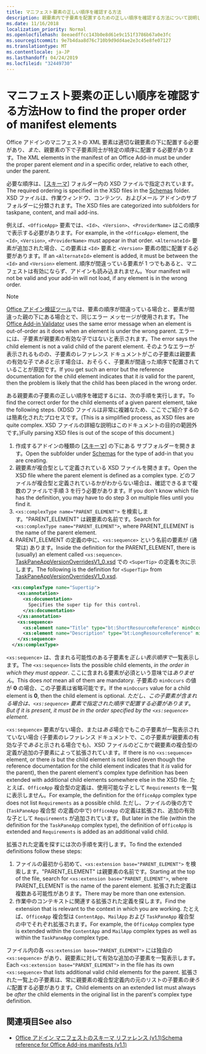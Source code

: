 ```yaml
---
title: マニフェスト要素の正しい順序を確認する方法
description: 親要素内で子要素を配置するための正しい順序を確認する方法について説明します。
ms.date: 11/16/2018
localization_priority: Normal
ms.openlocfilehash: 8eeaedffcc143b0e8d61e9c151f3786b67a0e3fc
ms.sourcegitcommit: 9e7b4daa8d76c710b9d9dd4ae2e3c45e8fe07127
ms.translationtype: MT
ms.contentlocale: ja-JP
ms.lasthandoff: 04/24/2019
ms.locfileid: "32449730"
---
```

# <a name="how-to-find-the-proper-order-of-manifest-elements"></a><span data-ttu-id="ca343-103">マニフェスト要素の正しい順序を確認する方法</span><span class="sxs-lookup"><span data-stu-id="ca343-103">How to find the proper order of manifest elements</span></span>

<span data-ttu-id="ca343-104">Office アドインのマニフェストの XML 要素は適切な親要素の下に配置する必要があり、*また*、親要素の下で子要素同士が特定の順序に配置する必要があります。</span><span class="sxs-lookup"><span data-stu-id="ca343-104">The XML elements in the manifest of an Office Add-in must be under the proper parent element *and* in a specific order, relative to each other, under the parent.</span></span>

<span data-ttu-id="ca343-105">必要な順序は、[[スキーマ](https://github.com/OfficeDev/office-js-docs-pr/tree/master/docs/overview/schemas)] フォルダー内の XSD ファイルで指定されています。</span><span class="sxs-lookup"><span data-stu-id="ca343-105">The required ordering is specified in the XSD files in the [Schemas](https://github.com/OfficeDev/office-js-docs-pr/tree/master/docs/overview/schemas) folder.</span></span> <span data-ttu-id="ca343-106">XSD ファイルは、作業ウィンドウ、コンテンツ、およびメール アドインのサブフォルダーに分類されます。</span><span class="sxs-lookup"><span data-stu-id="ca343-106">The XSD files are categorized into subfolders for taskpane, content, and mail add-ins.</span></span>

<span data-ttu-id="ca343-107">例えば、`<OfficeApp>` 要素では、`<Id>`、`<Version>`、`<ProviderName>` はこの順序で表示する必要があります。</span><span class="sxs-lookup"><span data-stu-id="ca343-107">For example, in the `<OfficeApp>` element, the `<Id>`, `<Version>`, `<ProviderName>` must appear in that order.</span></span> <span data-ttu-id="ca343-108">`<AlternateId>` 要素が追加された場合、この要素は `<Id>` 要素と `<Version>` 要素の間に配置する必要があります。</span><span class="sxs-lookup"><span data-stu-id="ca343-108">If an `<AlternateId>` element is added, it must be between the `<Id>` and `<Version>` element.</span></span> <span data-ttu-id="ca343-109">順序が間違っている要素が 1 つでもあると、マニフェストは有効にならず、アドインも読み込まれません。</span><span class="sxs-lookup"><span data-stu-id="ca343-109">Your manifest will not be valid and your add-in will not load, if any element is in the wrong order.</span></span>

> [!NOTE]
> <span data-ttu-id="ca343-110">[Office アドイン検証ツール](/office/dev/add-ins/testing/troubleshoot-manifest#validate-your-manifest-with-the-office-add-in-validator)では、要素の順序が間違っている場合と、要素が間違った親の下にある場合とで、同じエラー メッセージが使用されます。</span><span class="sxs-lookup"><span data-stu-id="ca343-110">The [Office Add-in Validator](/office/dev/add-ins/testing/troubleshoot-manifest#validate-your-manifest-with-the-office-add-in-validator) uses the same error message when an element is out-of-order as it does when an element is under the wrong parent.</span></span> <span data-ttu-id="ca343-111">エラーには、子要素が親要素の有効な子ではないと表示されます。</span><span class="sxs-lookup"><span data-stu-id="ca343-111">The error says the child element is not a valid child of the parent element.</span></span> <span data-ttu-id="ca343-112">そのようなエラーが表示されるものの、子要素のレファレンス ドキュメントがこの子要素は親要素の有効な子*である*と示す場合は、おそらく、子要素が間違った順序で配置されていることが原因です。</span><span class="sxs-lookup"><span data-stu-id="ca343-112">If you get such an error but the reference documentation for the child element indicates that it *is* valid for the parent, then the problem is likely that the child has been placed in the wrong order.</span></span>

<span data-ttu-id="ca343-113">ある親要素の子要素の正しい順序を確認するには、次の手順を実行します。</span><span class="sxs-lookup"><span data-stu-id="ca343-113">To find the correct order for the child elements of a given parent element, take the following steps.</span></span> <span data-ttu-id="ca343-114">(XDSD ファイルは非常に複雑なため、ここでご紹介するのは簡素化されたプロセスです。</span><span class="sxs-lookup"><span data-stu-id="ca343-114">(This is a simplified process, as XSD files are quite complex.</span></span> <span data-ttu-id="ca343-115">XSD ファイルの詳細な説明はこのドキュメントの目的の範囲外です。)</span><span class="sxs-lookup"><span data-stu-id="ca343-115">Fully parsing XSD files is out of the scope of this document.)</span></span>

1. <span data-ttu-id="ca343-116">作成するアドインの種類の [[スキーマ](https://github.com/OfficeDev/office-js-docs-pr/tree/master/docs/overview/schemas)] の下にある サブフォルダーを開きます。</span><span class="sxs-lookup"><span data-stu-id="ca343-116">Open the subfolder under [Schemas](https://github.com/OfficeDev/office-js-docs-pr/tree/master/docs/overview/schemas) for the type of add-in that you are creating.</span></span> 
2. <span data-ttu-id="ca343-117">親要素が複合型として定義されている XSD ファイルを開きます。</span><span class="sxs-lookup"><span data-stu-id="ca343-117">Open the XSD file where the parent element is defined as a complex type.</span></span> <span data-ttu-id="ca343-118">どのファイルが複合型と定義されているかがわからない場合は、確認できるまで複数のファイルで手順 3 を行う必要があります。</span><span class="sxs-lookup"><span data-stu-id="ca343-118">If you don't know which file has the definition, you may have to do step 3 on multiple files until you find it.</span></span>
3. <span data-ttu-id="ca343-119">`<xs:complexType name="PARENT_ELEMENT">` を検索します。"PARENT_ELEMENT" は親要素の名前です。</span><span class="sxs-lookup"><span data-stu-id="ca343-119">Search for `<xs:complexType name="PARENT_ELEMENT">`, where PARENT_ELEMENT is the name of the parent element.</span></span>
4. <span data-ttu-id="ca343-120">PARENT_ELEMENT の定義の中に、`<xs:sequence>` という名前の要素が (通常は) あります。</span><span class="sxs-lookup"><span data-stu-id="ca343-120">Inside the definition for the PARENT_ELEMENT, there is (usually) an element called `<xs:sequence>`.</span></span> <span data-ttu-id="ca343-121">[TaskPaneAppVersionOverridesV1_0.xsd](https://raw.githubusercontent.com/OfficeDev/office-js-docs-pr/master/docs/overview/schemas/taskpane/TaskPaneAppVersionOverridesV1_0.xsd) での `<SuperTip>` の定義を次に示します。</span><span class="sxs-lookup"><span data-stu-id="ca343-121">The following is the definition for `<SuperTip>` from [TaskPaneAppVersionOverridesV1_0.xsd](https://raw.githubusercontent.com/OfficeDev/office-js-docs-pr/master/docs/overview/schemas/taskpane/TaskPaneAppVersionOverridesV1_0.xsd).</span></span>

```xml
  <xs:complexType name="Supertip">
    <xs:annotation>
      <xs:documentation>
        Specifies the super tip for this control.
      </xs:documentation>
    </xs:annotation>
    <xs:sequence>
      <xs:element name="Title" type="bt:ShortResourceReference" minOccurs="1" maxOccurs="1" />
      <xs:element name="Description" type="bt:LongResourceReference" minOccurs="1" maxOccurs="1" />
    </xs:sequence>
  </xs:complexType>
```

<span data-ttu-id="ca343-122">`<xs:sequence>` は、含まれる可能性のある子要素を*正しい表示順序で*一覧表示します。</span><span class="sxs-lookup"><span data-stu-id="ca343-122">The `<xs:sequence>` lists the possible child elements, *in the order in which they must appear*.</span></span> <span data-ttu-id="ca343-123">ここに含まれる要素が必須という意味では*ありません*。</span><span class="sxs-lookup"><span data-stu-id="ca343-123">This does *not* mean all of them are mandatory.</span></span> <span data-ttu-id="ca343-124">子要素の `minOccurs` の値が **0** の場合、この子要素は省略可能です。</span><span class="sxs-lookup"><span data-stu-id="ca343-124">If the `minOccurs` value for a child element is **0**, then the child element is optional.</span></span> <span data-ttu-id="ca343-125">*ただし、この子要素が含まれる場合は、`<xs:sequence>` 要素で指定された順序で配置する必要があります*。</span><span class="sxs-lookup"><span data-stu-id="ca343-125">*But if it is present, it must be in the order specified by the `<xs:sequence>` element*.</span></span>

<span data-ttu-id="ca343-126">`<xs:sequence>` 要素がない場合、または*ある*場合でもこの子要素が一覧表示されていない場合 (子要素のレファレンス ドキュメントで、この子要素が親要素の有効な子で*ある*と示される場合でも)、XSD ファイルのどこかで親要素の複合型の定義が追加の子要素によって拡張されています。</span><span class="sxs-lookup"><span data-stu-id="ca343-126">If there is no `<xs:sequence>` element, or there *is* but the child element is not listed (even though the reference documentation for the child element indicates that it *is* valid for the parent), then the parent element's complex type definition has been extended with additional child elements somewhere else in the XSD file.</span></span> <span data-ttu-id="ca343-127">たとえば、`OfficeApp` 複合型の定義は、使用可能な子として `Requirements` を一覧に表示しません。</span><span class="sxs-lookup"><span data-stu-id="ca343-127">For example, the definition for the `OfficeApp` complex type does not list `Requirements` as a possible child.</span></span> <span data-ttu-id="ca343-128">ただし、ファイルの後の方で (`TaskPaneApp` 複合型 の定義の中で) `OfficeApp` の定義は拡張され、追加の有効な子として `Requirements` が追加されています。</span><span class="sxs-lookup"><span data-stu-id="ca343-128">But later in the file (within the definition for the `TaskPaneApp` complex type), the definition of `OfficeApp` is extended and `Requirements` is added as an additional valid child.</span></span>

<span data-ttu-id="ca343-129">拡張された定義を探すには次の手順を実行します。</span><span class="sxs-lookup"><span data-stu-id="ca343-129">To find the extended definitions follow these steps:</span></span>

1. <span data-ttu-id="ca343-130">ファイルの最初から初めて、`<xs:extension base="PARENT_ELEMENT">` を検索します。"PARENT_ELEMENT" は親要素の名前です。</span><span class="sxs-lookup"><span data-stu-id="ca343-130">Starting at the top of the file, search for `<xs:extension base="PARENT_ELEMENT">`, where PARENT_ELEMENT is the name of the parent element.</span></span> <span data-ttu-id="ca343-131">拡張された定義は複数ある可能性があります。</span><span class="sxs-lookup"><span data-stu-id="ca343-131">There may be more than one extension.</span></span>
2. <span data-ttu-id="ca343-132">作業中のコンテキストに関連する拡張された定義を探します。</span><span class="sxs-lookup"><span data-stu-id="ca343-132">Find the extension that is relevant to the context in which you are working.</span></span> <span data-ttu-id="ca343-133">たとえば、`OfficeApp` 複合型は `ContentApp`、`MailApp` および `TaskPaneApp` 複合型の中でそれぞれ拡張されます。</span><span class="sxs-lookup"><span data-stu-id="ca343-133">For example, the `OfficeApp` complex type is extended within the `ContentApp` and `MailApp` complex types as well as within the `TaskPaneApp` complex type.</span></span>

<span data-ttu-id="ca343-134">ファイル内の各 `<xs:extension base="PARENT_ELEMENT">` には独自の `<xs:sequence>` があり、親要素に対して有効な追加の子要素を一覧表示します。</span><span class="sxs-lookup"><span data-stu-id="ca343-134">Each `<xs:extension base="PARENT_ELEMENT">` in the file has its own `<xs:sequence>` that lists additional valid child elements for the parent.</span></span> <span data-ttu-id="ca343-135">拡張された一覧上の子要素は、常に親要素の複合型定義内の元のリストの子要素の*後ろに*配置する必要があります。</span><span class="sxs-lookup"><span data-stu-id="ca343-135">Child elements on an extended list must always be *after* the child elements in the original list in the parent's complex type definition.</span></span>

## <a name="see-also"></a><span data-ttu-id="ca343-136">関連項目</span><span class="sxs-lookup"><span data-stu-id="ca343-136">See also</span></span>

- [<span data-ttu-id="ca343-137">Office アドイン マニフェストのスキーマ リファレンス (v1.1)</span><span class="sxs-lookup"><span data-stu-id="ca343-137">Schema reference for Office Add-ins manifests (v1.1)</span></span>](../develop/add-in-manifests.md)

